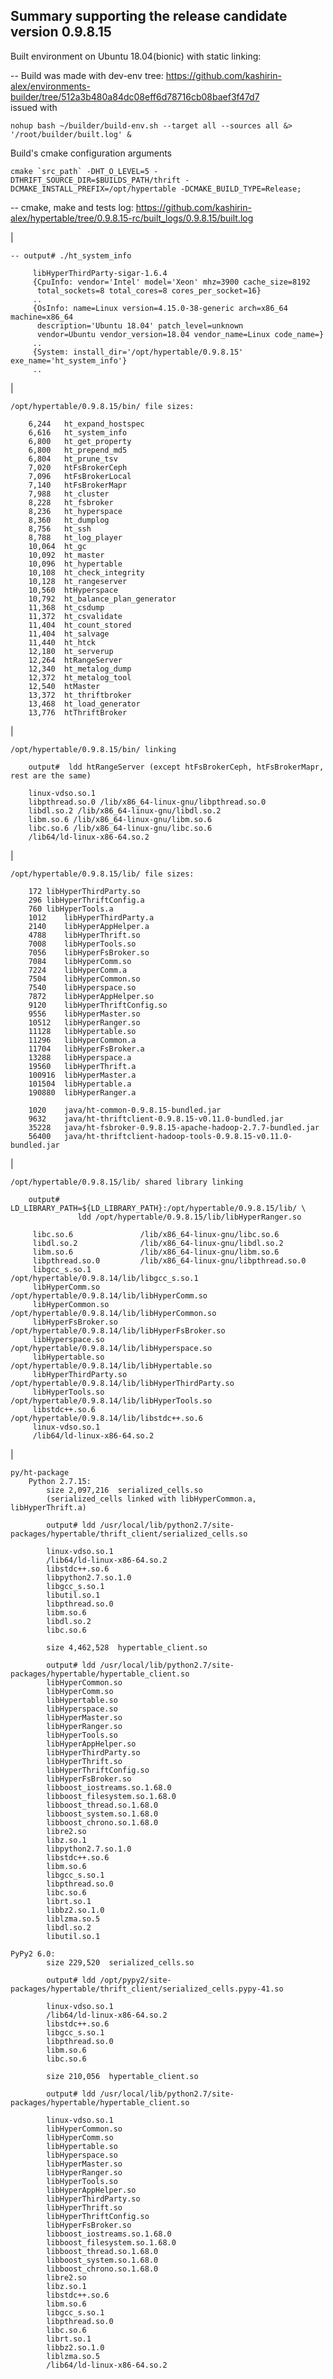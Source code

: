 Summary supporting the release candidate version 0.9.8.15
-
Built environment on Ubuntu 18.04(bionic) with static linking:

   -- Build was made with dev-env tree: https://github.com/kashirin-alex/environments-builder/tree/512a3b480a84dc08eff6d78716cb08baef3f47d7  
   issued with 
   	
    nohup bash ~/builder/build-env.sh --target all --sources all &> '/root/builder/built.log' &
    
   Build's cmake configuration arguments
   
    cmake `src_path` -DHT_O_LEVEL=5 -DTHRIFT_SOURCE_DIR=$BUILDS_PATH/thrift -DCMAKE_INSTALL_PREFIX=/opt/hypertable -DCMAKE_BUILD_TYPE=Release;
    
   -- cmake, make and tests log: https://github.com/kashirin-alex/hypertable/tree/0.9.8.15-rc/built_logs/0.9.8.15/built.log
	
|

    -- output# ./ht_system_info

         libHyperThirdParty-sigar-1.6.4
         {CpuInfo: vendor='Intel' model='Xeon' mhz=3900 cache_size=8192
          total_sockets=8 total_cores=8 cores_per_socket=16}
         ..
         {OsInfo: name=Linux version=4.15.0-38-generic arch=x86_64 machine=x86_64
          description='Ubuntu 18.04' patch_level=unknown
          vendor=Ubuntu vendor_version=18.04 vendor_name=Linux code_name=}
         ..
         {System: install_dir='/opt/hypertable/0.9.8.15' exe_name='ht_system_info'}
         ..

|

    /opt/hypertable/0.9.8.15/bin/ file sizes:
	
		6,244	ht_expand_hostspec
		6,616	ht_system_info
		6,800	ht_get_property
		6,800	ht_prepend_md5
		6,804	ht_prune_tsv
		7,020	htFsBrokerCeph
		7,096	htFsBrokerLocal
		7,140	htFsBrokerMapr
		7,988	ht_cluster
		8,228	ht_fsbroker
		8,236	ht_hyperspace
		8,360	ht_dumplog
		8,756	ht_ssh
		8,788	ht_log_player
		10,064	ht_gc
		10,092	ht_master
		10,096	ht_hypertable
		10,108	ht_check_integrity
		10,128	ht_rangeserver
		10,560	htHyperspace
		10,792	ht_balance_plan_generator
		11,368	ht_csdump
		11,372	ht_csvalidate
		11,404	ht_count_stored
		11,404	ht_salvage
		11,440	ht_htck
		12,180	ht_serverup
		12,264	htRangeServer
		12,340	ht_metalog_dump
		12,372	ht_metalog_tool
		12,540	htMaster
		13,372	ht_thriftbroker
		13,468	ht_load_generator
		13,776	htThriftBroker

|

    /opt/hypertable/0.9.8.15/bin/ linking 
    
        output#  ldd htRangeServer (except htFsBrokerCeph, htFsBrokerMapr, rest are the same)
	 
        linux-vdso.so.1	
        libpthread.so.0 /lib/x86_64-linux-gnu/libpthread.so.0
        libdl.so.2 /lib/x86_64-linux-gnu/libdl.so.2
        libm.so.6 /lib/x86_64-linux-gnu/libm.so.6
        libc.so.6 /lib/x86_64-linux-gnu/libc.so.6
        /lib64/ld-linux-x86-64.so.2	

|

    /opt/hypertable/0.9.8.15/lib/ file sizes:
    
		172	libHyperThirdParty.so
		296	libHyperThriftConfig.a
		760	libHyperTools.a
		1012	libHyperThirdParty.a
		2140	libHyperAppHelper.a
		4788	libHyperThrift.so
		7008	libHyperTools.so
		7056	libHyperFsBroker.so
		7084	libHyperComm.so
		7224	libHyperComm.a
		7504	libHyperCommon.so
		7540	libHyperspace.so
		7872	libHyperAppHelper.so
		9120	libHyperThriftConfig.so
		9556	libHyperMaster.so
		10512	libHyperRanger.so
		11128	libHypertable.so
		11296	libHyperCommon.a
		11704	libHyperFsBroker.a
		13288	libHyperspace.a
		19560	libHyperThrift.a
		100916	libHyperMaster.a
		101504	libHypertable.a
		190880	libHyperRanger.a

        1020    java/ht-common-0.9.8.15-bundled.jar
        9632    java/ht-thriftclient-0.9.8.15-v0.11.0-bundled.jar
        35228   java/ht-fsbroker-0.9.8.15-apache-hadoop-2.7.7-bundled.jar
        56400   java/ht-thriftclient-hadoop-tools-0.9.8.15-v0.11.0-bundled.jar

|

    /opt/hypertable/0.9.8.15/lib/ shared library linking
    
        output#  LD_LIBRARY_PATH=${LD_LIBRARY_PATH}:/opt/hypertable/0.9.8.15/lib/ \
                   ldd /opt/hypertable/0.9.8.15/lib/libHyperRanger.so
	
         libc.so.6               /lib/x86_64-linux-gnu/libc.so.6
         libdl.so.2              /lib/x86_64-linux-gnu/libdl.so.2
         libm.so.6               /lib/x86_64-linux-gnu/libm.so.6
         libpthread.so.0         /lib/x86_64-linux-gnu/libpthread.so.0
         libgcc_s.so.1           /opt/hypertable/0.9.8.14/lib/libgcc_s.so.1
         libHyperComm.so         /opt/hypertable/0.9.8.14/lib/libHyperComm.so
         libHyperCommon.so       /opt/hypertable/0.9.8.14/lib/libHyperCommon.so
         libHyperFsBroker.so     /opt/hypertable/0.9.8.14/lib/libHyperFsBroker.so
         libHyperspace.so        /opt/hypertable/0.9.8.14/lib/libHyperspace.so
         libHypertable.so        /opt/hypertable/0.9.8.14/lib/libHypertable.so
         libHyperThirdParty.so   /opt/hypertable/0.9.8.14/lib/libHyperThirdParty.so
         libHyperTools.so        /opt/hypertable/0.9.8.14/lib/libHyperTools.so
         libstdc++.so.6          /opt/hypertable/0.9.8.14/lib/libstdc++.so.6
         linux-vdso.so.1 
         /lib64/ld-linux-x86-64.so.2 

|

    py/ht-package 
        Python 2.7.15:
            size 2,097,216  serialized_cells.so
            (serialized_cells linked with libHyperCommon.a, libHyperThrift.a)
            
            output# ldd /usr/local/lib/python2.7/site-packages/hypertable/thrift_client/serialized_cells.so
	    
            linux-vdso.so.1 
            /lib64/ld-linux-x86-64.so.2 
            libstdc++.so.6               
            libpython2.7.so.1.0          
            libgcc_s.so.1                
            libutil.so.1                
            libpthread.so.0              
            libm.so.6                   
            libdl.so.2                  
            libc.so.6
	        
            size 4,462,528  hypertable_client.so
            
            output# ldd /usr/local/lib/python2.7/site-packages/hypertable/hypertable_client.so
			libHyperCommon.so
			libHyperComm.so
			libHypertable.so
			libHyperspace.so
			libHyperMaster.so
			libHyperRanger.so
			libHyperTools.so
			libHyperAppHelper.so
			libHyperThirdParty.so
			libHyperThrift.so
			libHyperThriftConfig.so
			libHyperFsBroker.so
			libboost_iostreams.so.1.68.0
			libboost_filesystem.so.1.68.0
			libboost_thread.so.1.68.0
			libboost_system.so.1.68.0
			libboost_chrono.so.1.68.0
			libre2.so
			libz.so.1
			libpython2.7.so.1.0
			libstdc++.so.6
			libm.so.6
			libgcc_s.so.1
			libpthread.so.0
			libc.so.6
			librt.so.1
			libbz2.so.1.0
			liblzma.so.5
			libdl.so.2
			libutil.so.1

	PyPy2 6.0:
            size 229,520  serialized_cells.so
	    
            output# ldd /opt/pypy2/site-packages/hypertable/thrift_client/serialized_cells.pypy-41.so
	    
            linux-vdso.so.1  
            /lib64/ld-linux-x86-64.so.2  
            libstdc++.so.6               
            libgcc_s.so.1
            libpthread.so.0
            libm.so.6
            libc.so.6
	        
            size 210,056  hypertable_client.so
            
            output# ldd /usr/local/lib/python2.7/site-packages/hypertable/hypertable_client.so
            
			linux-vdso.so.1
			libHyperCommon.so
			libHyperComm.so
			libHypertable.so
			libHyperspace.so
			libHyperMaster.so
			libHyperRanger.so
			libHyperTools.so
			libHyperAppHelper.so
			libHyperThirdParty.so
			libHyperThrift.so
			libHyperThriftConfig.so
			libHyperFsBroker.so
			libboost_iostreams.so.1.68.0
			libboost_filesystem.so.1.68.0
			libboost_thread.so.1.68.0
			libboost_system.so.1.68.0
			libboost_chrono.so.1.68.0
			libre2.so
			libz.so.1
			libstdc++.so.6
			libm.so.6
			libgcc_s.so.1
			libpthread.so.0
			libc.so.6
			librt.so.1
			libbz2.so.1.0
			liblzma.so.5
			/lib64/ld-linux-x86-64.so.2

 
 
  
